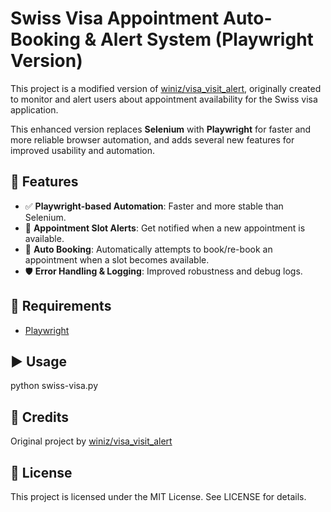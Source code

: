 # Swiss Visa Appointment Auto-Booking & Alert System (Playwright Version)

This project is a modified version of [winiz/visa_visit_alert](https://github.com/winiz/visa_visit_alert), originally created to monitor and alert users about appointment availability for the Swiss visa application.

This enhanced version replaces **Selenium** with **Playwright** for faster and more reliable browser automation, and adds several new features for improved usability and automation.

## 🚀 Features

- ✅ **Playwright-based Automation**: Faster and more stable than Selenium.
- 🔔 **Appointment Slot Alerts**: Get notified when a new appointment is available.
- 🤖 **Auto Booking**: Automatically attempts to book/re-book an appointment when a slot becomes available.
- 🛡️ **Error Handling & Logging**: Improved robustness and debug logs.

## 🧰 Requirements

- [Playwright](https://playwright.dev/python/docs/intro)

## ▶️ Usage
python swiss-visa.py

## 🙏 Credits
Original project by [winiz/visa_visit_alert](https://github.com/winiz/visa_visit_alert)

## 📄 License
This project is licensed under the MIT License. See LICENSE for details.
